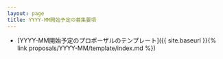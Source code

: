 ```yaml
---
layout: page
title: YYYY-MM開始予定の募集要項
---
```


  * [YYYY-MM開始予定のプロポーザルのテンプレート]({{ site.baseurl }}{% link proposals/YYYY-MM/template/index.md %})
